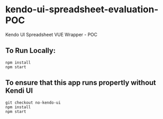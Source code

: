 # kendo-ui-spreadsheet-evaluation-POC
Kendo UI Spreadsheet VUE Wrapper - POC

## To Run Locally:

```
npm install
npm start
```
## To ensure that this app runs propertly without Kendi UI

```
git checkout no-kendo-ui
npm install
npm start
```
